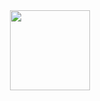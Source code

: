 
 <div align="center">
  <img style="border-radius=25px" src="https://media.giphy.com/media/iIqmM5tTjmpOB9mpbn/giphy.gif" height="128">
</div>


